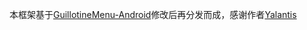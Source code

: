 本框架基于[GuillotineMenu-Android](https://github.com/Yalantis/GuillotineMenu-Android)修改后再分发而成，感谢作者[Yalantis](https://github.com/Yalantis)<br>

